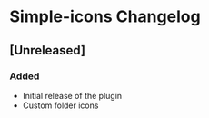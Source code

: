 <!-- Keep a Changelog guide -> https://keepachangelog.com -->

# Simple-icons Changelog

## [Unreleased]

### Added

- Initial release of the plugin
- Custom folder icons
